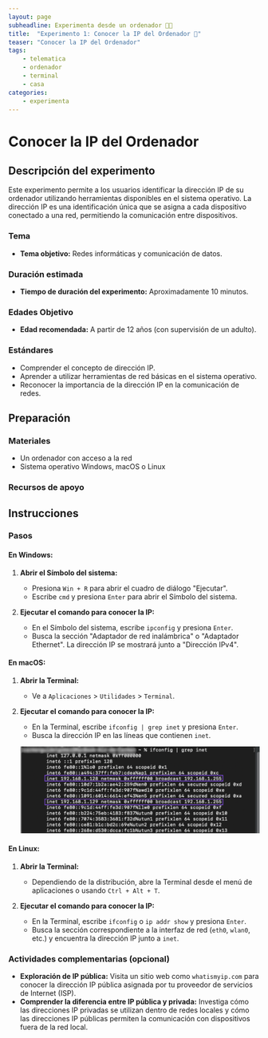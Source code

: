 ```yaml
---
layout: page
subheadline: Experimenta desde un ordenador 👩‍💻
title:  "Experimento 1: Conocer la IP del Ordenador 🛜"
teaser: "Conocer la IP del Ordenador"
tags:
    - telematica
    - ordenador
    - terminal
    - casa
categories:
    - experimenta
---
```

# Conocer la IP del Ordenador

## Descripción del experimento
Este experimento permite a los usuarios identificar la dirección IP de su ordenador utilizando herramientas disponibles en el sistema operativo. La dirección IP es una identificación única que se asigna a cada dispositivo conectado a una red, permitiendo la comunicación entre dispositivos.

### Tema
- **Tema objetivo:** Redes informáticas y comunicación de datos.

### Duración estimada
- **Tiempo de duración del experimento:** Aproximadamente 10 minutos.

### Edades Objetivo
- **Edad recomendada:** A partir de 12 años (con supervisión de un adulto).

### Estándares
- Comprender el concepto de dirección IP.
- Aprender a utilizar herramientas de red básicas en el sistema operativo.
- Reconocer la importancia de la dirección IP en la comunicación de redes.

## Preparación

### Materiales

- Un ordenador con acceso a la red
- Sistema operativo Windows, macOS o Linux

### Recursos de apoyo

## Instrucciones
### Pasos
#### En Windows:

1. **Abrir el Símbolo del sistema:**

   - Presiona `Win + R` para abrir el cuadro de diálogo "Ejecutar".
   - Escribe `cmd` y presiona `Enter` para abrir el Símbolo del sistema.

2. **Ejecutar el comando para conocer la IP:**
   - En el Símbolo del sistema, escribe `ipconfig` y presiona `Enter`.
   - Busca la sección "Adaptador de red inalámbrica" o "Adaptador Ethernet". La dirección IP se mostrará junto a "Dirección IPv4".

#### En macOS:

1. **Abrir la Terminal:**

   - Ve a `Aplicaciones` > `Utilidades` > `Terminal`.

2. **Ejecutar el comando para conocer la IP:**
   - En la Terminal, escribe `ifconfig | grep inet` y presiona `Enter`.
   - Busca la dirección IP en las líneas que contienen `inet`.

    ![IP MAC](/images/experimenta/ordenador/terminal/ip_MACOS.jpg "IP MAC")

#### En Linux:

1. **Abrir la Terminal:**

   - Dependiendo de la distribución, abre la Terminal desde el menú de aplicaciones o usando `Ctrl + Alt + T`.

2. **Ejecutar el comando para conocer la IP:**
   - En la Terminal, escribe `ifconfig` o `ip addr show` y presiona `Enter`.
   - Busca la sección correspondiente a la interfaz de red (`eth0`, `wlan0`, etc.) y encuentra la dirección IP junto a `inet`.

### Actividades complementarias (opcional)

- **Exploración de IP pública:** Visita un sitio web como `whatismyip.com` para conocer la dirección IP pública asignada por tu proveedor de servicios de Internet (ISP).
- **Comprender la diferencia entre IP pública y privada:** Investiga cómo las direcciones IP privadas se utilizan dentro de redes locales y cómo las direcciones IP públicas permiten la comunicación con dispositivos fuera de la red local.
